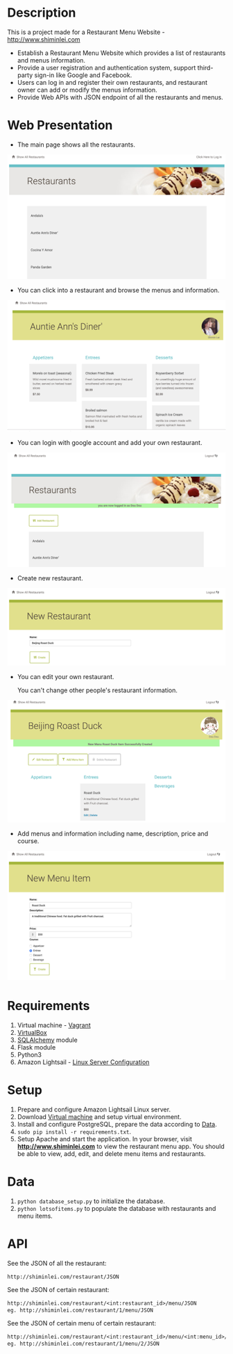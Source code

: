 
# Description

This is a project made for a Restaurant Menu Website -  http://www.shiminlei.com

- Establish a Restaurant Menu Website which provides a list of restaurants and menus information.
- Provide a user registration and authentication system, support third-party sign-in like Google and Facebook.
- Users can log in and register their own restaurants, and restaurant owner can add or modify the menus information.
- Provide Web APIs with JSON endpoint of all the restaurants and menus.

# Web Presentation

- The main page shows all the restaurants.

![image](./picture/main.png)

- You can click into a restaurant and browse the menus and information. 

![image](./picture/restaurant.png)

- You can login with google account and add your own restaurant.

![image](./picture/login.png)

- Create new restaurant.

![image](./picture/newrestaurant.png)

- You can edit your own restaurant. 

  You can't change other people's restaurant information.

![image](./picture/edit.png)

- Add menus and information including name, description, price and course.

![image](./picture/addmenu.png)



# Requirements

1. Virtual machine - [Vagrant](https://www.vagrantup.com/)
2. [VirtualBox](https://www.virtualbox.org/)
3. [SQLAlchemy](https://www.sqlalchemy.org/) module
4. Flask module
5. Python3 
6. Amazon Lightsail - [Linux Server Configuration](https://github.com/ShiminLei/Linux-Server-Configuration)

# Setup

1. Prepare and configure Amazon Lightsail Linux server.
2. Download [Virtual machine](https://github.com/udacity/fullstack-nanodegree-vm) and setup virtual environment.
3. Install and configure PostgreSQL, prepare the data according to [Data](#data).
4. `sudo pip install -r requirements.txt`.
5. Setup Apache and start the application. In your browser, visit **http://www.shiminlei.com** to view the restaurant menu app. You should be able to view, add, edit, and delete menu items and restaurants. 

# <span id="data">Data</span>

   1. `python database_setup.py` to initialize the database.
   2. `python lotsofitems.py` to  populate the database with restaurants and menu items.

# <span id="view">API</span>

See the JSON of all the restaurant:

```url
http://shiminlei.com/restaurant/JSON
```


See the JSON of certain restaurant:

```url
http://shiminlei.com/restaurant/<int:restaurant_id>/menu/JSON
eg. http://shiminlei.com/restaurant/1/menu/JSON
```
See the JSON of certain menu of certain restaurant:

```url
http://shiminlei.com/restaurant/<int:restaurant_id>/menu/<int:menu_id>/JSON
eg. http://shiminlei.com/restaurant/1/menu/2/JSON
```



